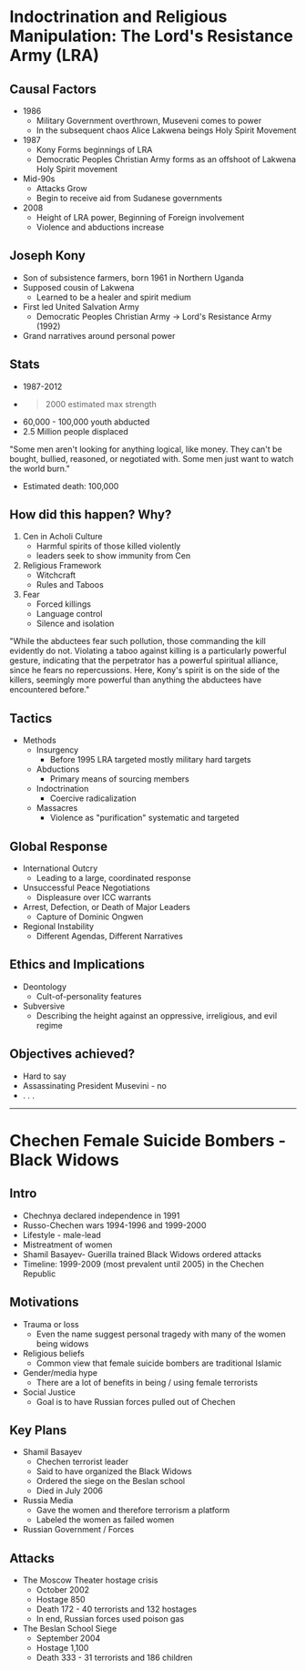 # Indoctrination and Religious Manipulation: The Lord's Resistance Army (LRA)

## Causal Factors
- 1986
	- Military Government overthrown, Museveni comes to power
	- In the subsequent chaos Alice Lakwena beings Holy Spirit Movement
- 1987
	- Kony Forms beginnings of LRA
	- Democratic Peoples Christian Army forms as an offshoot of Lakwena Holy Spirit movement
- Mid-90s
	- Attacks Grow
	- Begin to receive aid from Sudanese governments
- 2008
	- Height of LRA power, Beginning of Foreign involvement
	- Violence and abductions increase

## Joseph Kony
- Son of subsistence farmers, born 1961 in Northern Uganda
- Supposed cousin of Lakwena
	- Learned to be a healer and spirit medium
- First led United Salvation Army
	- Democratic Peoples Christian Army -> Lord's Resistance Army (1992)
- Grand narratives around personal power

## Stats
- 1987-2012
- >2000 estimated max strength
- 60,000 - 100,000 youth abducted
- 2.5 Million people displaced

"Some men aren't looking for anything logical, like money. They can't be bought, bullied, reasoned, or negotiated with. Some men just want to watch the world burn."

- Estimated death: 100,000 

## How did this happen? Why?
1. Cen in Acholi Culture
	- Harmful spirits of those killed violently
	- leaders seek to show immunity from Cen
2. Religious Framework
	- Witchcraft
	- Rules and Taboos
3. Fear
	- Forced killings
	- Language control
	- Silence and isolation

"While the abductees fear such pollution, those commanding the kill  evidently do not. Violating a taboo against killing is a particularly powerful gesture, indicating that the perpetrator has a powerful spiritual alliance, since he fears no repercussions. Here, Kony's spirit is on the side of the killers, seemingly more powerful than anything the abductees have encountered before."

## Tactics
- Methods
	- Insurgency
		- Before 1995 LRA targeted mostly military hard targets
	- Abductions
		- Primary means of sourcing members
	- Indoctrination
		- Coercive radicalization
	- Massacres
		- Violence as "purification" systematic and targeted

## Global Response
- International Outcry
	- Leading to a large, coordinated response
- Unsuccessful Peace Negotiations
	- Displeasure over ICC warrants
- Arrest, Defection, or Death of Major Leaders
	- Capture of Dominic Ongwen
- Regional Instability
	- Different Agendas, Different Narratives

## Ethics and Implications
- Deontology
	- Cult-of-personality features
- Subversive
	- Describing the height against an oppressive, irreligious, and evil regime


## Objectives achieved?
- Hard to say
- Assassinating President Musevini - no
- . . .

---

# Chechen Female Suicide Bombers - Black Widows
## Intro
- Chechnya declared independence in 1991
- Russo-Chechen wars 1994-1996 and 1999-2000
- Lifestyle - male-lead
- Mistreatment of women
- Shamil Basayev- Guerilla trained Black Widows ordered attacks
- Timeline: 1999-2009 (most prevalent until 2005) in the Chechen Republic

## Motivations
- Trauma or loss
	- Even the name suggest personal tragedy with many of the women being widows
- Religious beliefs
	- Common view that female suicide bombers are traditional Islamic
- Gender/media hype
	- There are a lot of benefits in being / using female terrorists
- Social Justice
	- Goal is to have Russian forces pulled out of Chechen

## Key Plans
- Shamil Basayev
	- Chechen terrorist leader
	- Said to have organized the Black Widows
	- Ordered the siege on the Beslan school
	- Died in July 2006
- Russia Media
	- Gave the women and therefore terrorism a platform
	- Labeled the women as failed women
- Russian Government / Forces

## Attacks
- The Moscow Theater hostage crisis
	- October 2002 
	- Hostage 850
	- Death 172 - 40 terrorists and 132 hostages
	- In end, Russian forces used poison gas
- The Beslan School Siege 
	- September 2004
	- Hostage 1,100
	- Death 333 - 31 terrorists and 186 children